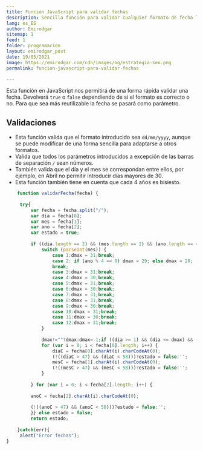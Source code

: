 ```yaml
---
title: Función JavaScript para validar fechas
description: Sencilla función para validar cualquier formato de fecha lista para incluir en tus proyectos
lang: es_ES
author: Emirodgar
sitemap: 1
feed: 1
folder: programacion
layout: emirodgar_post
date: 19/05/2021
image: https://emirodgar.com/cdn/images/og/estrategia-seo.png
permalink: funcion-javascript-para-validar-fechas

---
```


Esta función en JavaScript nos permitirá de una forma rápida validar una fecha. Devolverá ```true``` o ```false``` dependiendo de si el formato es correcto o no. Para que sea más reutilizable la fecha se pasará como parámetro.  

## Validaciones

- Esta función valida que el formato introducido sea ```dd/mm/yyyy```, aunque se puede modificar de una forma sencilla para adaptarse a otros formatos.  
- Valida que todos los parámetros introducidos a excepción de las barras de separación ```/``` sean números.  
- También valida que el día y el mes se correspondan entre ellos, por ejemplo, en Abril no permitir introducir días mayores de 30.  
- Esta función también tiene en cuenta que cada 4 años es bisiesto.

```javascript
    function validarFecha(fecha) {  
      
     try{        
	     var fecha = fecha.split("/");        
	     var dia = fecha[0];        
	     var mes = fecha[1];        
	     var ano = fecha[2];        
	     var estado = true;  
	      
	     if ((dia.length == 2) && (mes.length == 2) && (ano.length == 4)) {        
		     switch (parseInt(mes)) {        
			     case 1:dmax = 31;break;        
			     case 2: if (ano % 4 == 0) dmax = 29; else dmax = 28;        
			     break;        
			     case 3:dmax = 31;break;        
			     case 4:dmax = 30;break;        
			     case 5:dmax = 31;break;        
			     case 6:dmax = 30;break;        
			     case 7:dmax = 31;break;        
			     case 8:dmax = 31;break;        
			     case 9:dmax = 30;break;        
			     case 10:dmax = 31;break;       
			     case 11:dmax = 30;break;      
			     case 12:dmax = 31;break;       
		     }  
	           
		     dmax!=""?dmax:dmax=-1;if ((dia >= 1) && (dia <= dmax) && (mes >= 1) && (mes <= 12)) {        
		     for (var i = 0; i < fecha[0].length; i++) {         
			     diaC = fecha[0].charAt(i).charCodeAt(0);        
			     (!((diaC > 47) && (diaC < 58)))?estado = false:'';       
			     mesC = fecha[1].charAt(i).charCodeAt(0);        
			     (!((mesC > 47) && (mesC < 58)))?estado = false:'';       
		     }  
	      
	     } for (var i = 0; i < fecha[2].length; i++) {  
	      
	     anoC = fecha[2].charAt(i).charCodeAt(0);  
	      
	     (!((anoC > 47) && (anoC < 58)))?estado = false:'';        
	     }} else estado = false;        
	     return estado;    
         
    }catch(err){  
     alert("Error fechas");    
}
```
<!--stackedit_data:
eyJoaXN0b3J5IjpbLTEyOTQzNzg5MTAsLTE4NzM2Njk5MzFdfQ
==
-->